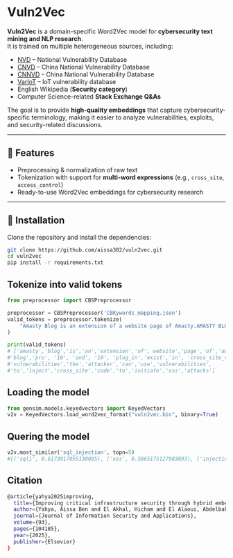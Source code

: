 # Vuln2Vec

**Vuln2Vec** is a domain-specific Word2Vec model for **cybersecurity text mining and NLP research**.  
It is trained on multiple heterogeneous sources, including:  

- [NVD](https://nvd.nist.gov/) – National Vulnerability Database  
- [CNVD](https://www.cnvd.org.cn/) – China National Vulnerability Database  
- [CNNVD](http://www.cnnvd.org.cn/) – China National Vulnerability Database  
- [VarIoT](https://variotdbs.fzi.de/) – IoT vulnerability database  
- English Wikipedia (**Security category**)  
- Computer Science–related **Stack Exchange Q&As**  

The goal is to provide **high-quality embeddings** that capture cybersecurity-specific terminology, making it easier to analyze vulnerabilities, exploits, and security-related discussions.

---

## 🚀 Features

- Preprocessing & normalization of raw text
- Tokenization with support for **multi-word expressions** (e.g., `cross_site`, `access_control`)
- Ready-to-use Word2Vec embeddings for cybersecurity research

---

## 🔧 Installation

Clone the repository and install the dependencies:

```bash
git clone https://github.com/aissa302/vuln2vec.git
cd vuln2vec
pip install -r requirements.txt
```

## Tokenize into valid tokens

```python
from preprocessor import CBSPreprocessor

preprocessor = CBSPreprocessor('CBKywords_mapping.json')
valid_tokens = preprocessor.tokenize(
    "Amasty Blog is an extension of a website page of Amasty.AMASTY BLOG Pro 2.10.3 and 2.10.4 plug-in exist in cross-site scripting vulnerabilities. The attacker can use vulnerabilities to inject cross-site code to initiate XSS attacks."
)

print(valid_tokens)
# ['amasty','blog','is','an','extension','of', website','page','of','amasty','amasty',
#'blog','pro', '10', 'and', '10', 'plug_in','exist','in', 'cross_site_scripting', 
#'vulnerabilities','the','attacker','can','use','vulnerabilities',
#'to','inject','cross_site','code','to','initiate','xss','attacks']
```

## Loading the model

```python
from gensim.models.keyedvectors import KeyedVectors
v2v = KeyedVectors.load_word2vec_format("vuln2vec.bin", binary=True)
```

## Quering the model

```python
v2v.most_similar('sql_injection', topn=5)
#[('sqli', 0.6173917055130005), ('xss', 0.5865175127983093), ('injection', 0.5430627465248108), ('forwhat', 0.5152729153633118), ('blind', 0.5120295286178589)]
```

## Citation

```bash  g
@article{yahya2025improving,
  title={Improving critical infrastructure security through hybrid embeddings for vulnerability classification},
  author={Yahya, Aissa Ben and El Akhal, Hicham and El Alaoui, Abdelbaki El Belrhiti},
  journal={Journal of Information Security and Applications},
  volume={93},
  pages={104185},
  year={2025},
  publisher={Elsevier}
}
```
